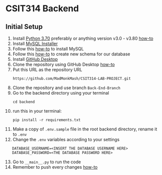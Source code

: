 # CSIT314 Backend

## Initial Setup
1. Install [Python 3.70](https://www.python.org/downloads/release/python-370/) preferably or anything version v3.0 - v3.80 [how-to](https://youtu.be/VWgs_iTojoA)
2. Install [MySQL Installer](https://dev.mysql.com/downloads/installer/)
3. Follow this [how-to](https://youtu.be/2om3byn2lxs) to install MySQL
4. Follow this [how-to](https://youtu.be/x_ez4IlSGOE) to create new schema for our database
5. Install [GitHub Desktop](https://desktop.github.com/)
6. Clone the repository using GitHub Desktop [how-to](https://youtu.be/PoZNIbs_wx8)
7. Put this URL as the repository URL
   ```
   https://github.com/MadMonkMash/CSIT314-LAB-PROJECT.git
   ```
8. Clone the repository and use branch `Back-End-Branch`
9. Go to the backend directory using your terminal
   ```
   cd backend
   ```
10. run this in your terminal:
      ```
      pip install -r requirements.txt
      ```
11. Make a copy of `.env.sample` file in the root backend directory, rename it to `.env`
12.  Change the `.env` variables according to your settings
   ```
      DATABASE_USERNAME=<INSERT THE DATABASE USERNAME HERE>
      DATABASE_PASSWORD=<THE DATABASE PASSWORD HERE>
   ```
13.  Go to `__main__.py` to run the code
14.  Remember to push every changes [how-to](https://youtu.be/8Dd7KRpKeaE)

